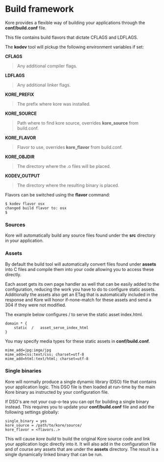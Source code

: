 # Build framework

Kore provides a flexible way of building your applications through the **conf/build.conf** file.

This file contains build flavors that dictate CFLAGS and LDFLAGS.

The **kodev** tool will pickup the following environment variables if set:

**CFLAGS**
> Any additional compiler flags.

**LDFLAGS**
> Any additional linker flags.

**KORE_PREFIX**
> The prefix where kore was installed.

**KORE_SOURCE**
> Path where to find kore source, overrides **kore_source** from build.conf.

**KORE_FLAVOR**
> Flavor to use, overrides **kore_flavor** from build.conf.

**KORE_OBJDIR**
> The directory where the .o files will be placed.

**KODEV_OUTPUT**
> The directory where the resulting binary is placed.


Flavors can be switched using the **flavor** command:

```
$ kodev flavor osx
changed build flavor to: osx
$
```

### Sources

Kore will automatically build any source files found under the **src** directory in your application.

### Assets

By default the build tool will automatically convert files found under **assets** into C files and compile them into your code allowing you to access these directly.

Each asset gets its own page handler as well that can be easily added to the configuration, reducing the work you have to do to configure static assets.
Additionally the assets also get an ETag that is automatically included in the response and Kore will honor if-none-match for these assets and send
a 304 if they were not modified.

The example below configures / to serve the static asset index.html.

```
domain * {
	static	/	asset_serve_index_html
}
```

You may specify media types for these static assets in **conf/build.conf**.

```
mime_add=jpg:imge/jpg
mime_add=css:text/css; charset=utf-8
mime_add=html:text/html; charset=utf-8
```

### Single binaries

Kore will normally produce a single dynamic library \(DSO\) file that contains your application logic. This DSO file is then loaded at run-time by the main Kore binary as instructed by your configuration file.

If DSO's are not your cup-o-tea you can opt for building a single binary instead. This requires you to update your **conf/build.conf** file and add the following settings globally:

```
single_binary = yes
kore_source = /path/to/kore/source/
kore_flavor = <flavors..>
```

This will cause _kore build_ to build the original Kore source code and link your application logic directly into it. It will also add in the configuration file and of course any assets that are under the **assets** directory. The result is a single dynamically linked binary that can be run.

